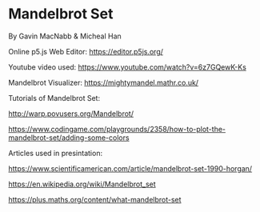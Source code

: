 # Mandelbrot Set

By Gavin MacNabb & Micheal Han

Online p5.js Web Editor: https://editor.p5js.org/

Youtube video used: https://www.youtube.com/watch?v=6z7GQewK-Ks

Mandelbrot Visualizer: https://mightymandel.mathr.co.uk/

Tutorials of Mandelbrot Set: 

http://warp.povusers.org/Mandelbrot/

https://www.codingame.com/playgrounds/2358/how-to-plot-the-mandelbrot-set/adding-some-colors

Articles used in presintation: 

https://www.scientificamerican.com/article/mandelbrot-set-1990-horgan/

https://en.wikipedia.org/wiki/Mandelbrot_set

https://plus.maths.org/content/what-mandelbrot-set


